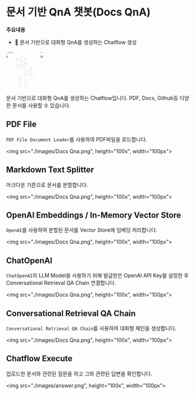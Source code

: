 # 문서 기반 QnA 챗봇(Docs QnA)

**주요내용**

- 🤖 문서 기반으로 대화형 QnA를 생성하는 Chatflow 생성

<img src="./images/FlowiseAI Docs QnA.png" alt="FlowiseAI Docs QnA" width="100" height="100">
<!-- ![FlowiseAI Docs QnA](images/FlowiseAI Docs QnA.png) -->

문서 기반으로 대화형 QnA를 생성하는 Chatflow입니다.
PDF, Docs, Github등 다양한 문서를 사용할 수 있습니다.

## PDF File
`PDF File Document Loader`를 사용하여 PDF파일을 로드합니다.

<img src="./images/Docs Qna.png", height="100x", width="100px">

## Markdown Text Splitter

마크다운 기준으로 문서를 분할합니다.

<img src="./images/Docs Qna.png", height="100x", width="100px">

## OpenAI Embeddings / In-Memory Vector Store

`OpenAI`를 사용하여 분할된 문서를 Vector Store에 임베딩 처리합니다.

<img src="./images/Docs Qna.png", height="100x", width="100px">

## ChatOpenAI

`ChatOpenAI`의 LLM Model을 사용하기 위해 발급받은 OpenAI API Key를 설정한 후 Conversational Retrieval QA Chain 연결합니다.

<img src="./images/Docs Qna.png", height="100x", width="100px">

## Conversational Retrieval QA Chain
`Conversational Retrieval QA Chain`를 사용하여 대화형 체인을 생성합니다.

<img src="./images/Docs Qna.png", height="100x", width="100px">

## Chatflow Execute

업로드한 문서와 관련된 질문을 하고 그와 관련된 답변을 확인합니다.

<img src="./images/answer.png", height="100x", width="100px">